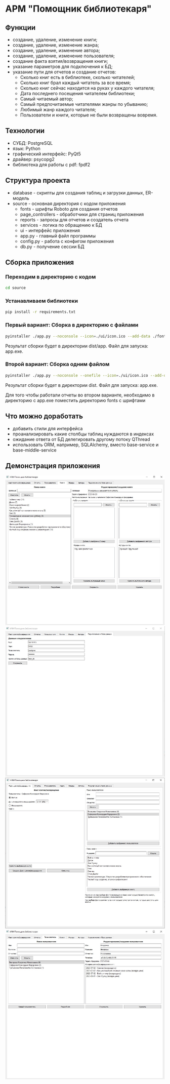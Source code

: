 # АРМ "Помощник библиотекаря"

## Функции
- создание, удаление, изменение книги;
- создание, удаление, изменение жанра;
- создание, удаление, изменение автора;
- создание, удаление, изменение пользователя;
- создание факта взятия/возвращения книги;
- указание параметров для подключения к БД;
- указание пути для отчетов и создание отчетов:
    - Сколько книг есть в библиотеке, сколько читателей;
    - Сколько книг брал каждый читатель за все время;
    - Сколько книг сейчас находится на руках у каждого читателя;
    - Дата последнего посещения читателем библиотеки;
    - Самый читаемый автор;
    - Самый предпочитаемые читателями жанры по убыванию;
    - Любимый жанр каждого читателя;
    - Пользователи и книги, которые не были возвращены вовремя.

## Технологии
- СУБД: PostgreSQL
- язык: Python
- графический интерфейс: PyQt5
- драйвер: psycopg2
- библиотека для работы с pdf: fpdf2

## Структура проекта
- database - скрипты для создания таблиц и загрузки данных, ER-модель
- source - основная директория с кодом приложения
  - fonts - шрифты Roboto для создания отчетов
  - page_controllers - обработчики для страниц приложения
  - reports - запросы для отчетов и создатель отчета
  - services - логика по обращению к БД
  - ui - интерфейс приложения
  - app.py - главный файл программы
  - config.py - работа с конфигом приложения
  - db.py - получение сессии БД

## Сборка приложения
### Переходим в директорию с кодом
```bash
cd source
```
### Устанавливаем библиотеки
```bash
pip install -r requirements.txt
```
### Первый вариант: Сборка в директорию с файлами
```bash
pyinstaller ./app.py --noconsole --icon=./ui/icon.ico --add-data ./fonts/;./fonts/
```
Результат сборки будет в директории dist/app. Файл для запуска: app.exe.

### Второй вариант: Сборка одним файлом
```bash
pyinstaller ./app.py --noconsole --onefile --icon=./ui/icon.ico --add-data ./fonts/;./fonts/
```
Результат сборки будет в директории dist. Файл для запуска: app.exe.

Для того чтобы работали отчеты во втором варианте, необходимо в директорию с app.exe поместить директорию fonts с шрифтами 

## Что можно доработать
- добавить стили для интерфейса
- проанализировать какие столбцы таблиц нуждаются в индексах
- ожидание ответа от БД делегировать другому потоку QThread
- использовать ORM, например, SQLAlchemy, вместо base-service и base-middle-service

## Демонстрация приложения
![](https://github.com/Daniil-Solo/LibraryHelper/blob/master/images/books.jpg "Работа с книгами")
![](https://github.com/Daniil-Solo/LibraryHelper/blob/master/images/connection.jpg "Подключение к базе данных")
![](https://github.com/Daniil-Solo/LibraryHelper/blob/master/images/fact.jpg "Создание факта выдачи/возвращения книги")
![](https://github.com/Daniil-Solo/LibraryHelper/blob/master/images/users.jpg "Работа с пользователем")
